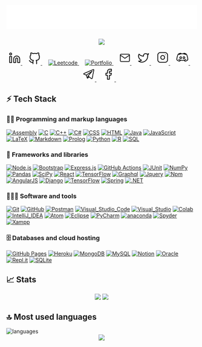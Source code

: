 <h1 align="center">
    <img src="https://github.com/Shyam-Makwana/Shyam-Makwana/blob/master/logos/name.svg" alt="Shyam Makwana" />
</h1>

<p align="center">
    <a href="https://github.com/Shyam-Makwana"><img src="https://readme-typing-svg.herokuapp.com/?lines=Hey!!+Great+to+see+you+here!;Computer+Science+student;Competitive+programmer;Full-stack+web+developer;Always+learning+new+things&font=Fira%20Code&center=true&width=440&height=45&color=000000&vCenter=true&size=22"></a>
</p>

<p align="center">
    <a href="https://www.linkedin.com/in/shyammakwana" target="_blank">
      <img alt="Linkedin" src="https://github.com/Shyam-Makwana/Shyam-Makwana/blob/master/logos/linkedin.svg" width="32px" style="padding-bottom: 2px" />
    </a>&#8287;&#8287;&#8287;
    <a href="https://github.com/Shyam-Makwana" target="_blank">
      <img alt="Github" src="https://github.com/Shyam-Makwana/Shyam-Makwana/blob/master/logos/github.svg" width="33px" />
    </a>&#8287;&#8287;&#8287;
    <a href="https://leetcode.com/ShyamMakwana" target="_blank">
      <img alt="Leetcode" src="https://img.icons8.com/external-tal-revivo-regular-tal-revivo/24/000000/external-level-up-your-coding-skills-and-quickly-land-a-job-logo-regular-tal-revivo.png" width="28px" style="padding-bottom: 5px" />
    </a>&#8287;&#8287;&#8287;
    <a href="https://shyam-makwana.github.io/portfolio" target="_blank">
      <img alt="Portfolio" src="https://img.icons8.com/ios/32/000000/domain.png" width="28px" style="padding-bottom: 5px"/>
    </a>&#8287;&#8287;&#8287;
      <a href="mailto:makwanashyam6@gmail.com" target="_blank">
      <img alt="Mail" src="https://github.com/Shyam-Makwana/Shyam-Makwana/blob/master/logos/mail.svg" width="28px" style="padding-bottom: 5px"/>
    </a>&#8287;&#8287;&#8287;
    <a href="https://twitter.com/ShyamMakwana_" target="_blank">
      <img alt="Twitter" src="https://github.com/Shyam-Makwana/Shyam-Makwana/blob/master/logos/twitter.svg" width="32px" style="padding-bottom: 3px" />
    </a>&#8287;&#8287;&#8287;
      <a href="https://www.instagram.com/_sshyam_" target="_blank">
      <img alt="Instagram" src="https://github.com/Shyam-Makwana/Shyam-Makwana/blob/master/logos/instagram.svg" width="31px" style="padding-bottom: 4px" />
    </a>&#8287;&#8287;&#8287;
    <a href="https://discordapp.com/users/670571750622494752" target="_blank">
      <img alt="Discord" src="https://github.com/Shyam-Makwana/Shyam-Makwana/blob/master/logos/discord.svg" width="33px" style="padding-bottom: 3px" />
    </a>&#8287;&#8287;&#8287;
    <a href="https://t.me/theShyam" target="_blank">
      <img alt="Telegram" src="https://github.com/Shyam-Makwana/Shyam-Makwana/blob/master/logos/telegram.svg" width="32px" style="padding-bottom: 4px" />
    </a>&#8287;&#8287;&#8287;
    <a href="https://www.facebook.com/ShyamMakwanaa/" target="_blank">
      <img alt="Facebook" src="https://github.com/Shyam-Makwana/Shyam-Makwana/blob/master/logos/facebook.svg" width="32px" style="padding-bottom: 3px" />
    </a>&#8287;&#8287;&#8287;
</p>

## ⚡ Tech Stack

### 👨‍💻 Programming and markup languages

<p>
    <a href="#"><img alt="Assembly" src="https://custom-icon-badges.herokuapp.com/badge/Assembly-525252.svg?logo=asm-hex&logoColor=white"></a>
    <a href="#"><img alt="C" src="https://custom-icon-badges.herokuapp.com/badge/C-03599C.svg?logo=c-in-hexagon&logoColor=white"></a>
    <a href="#"><img alt="C++" src="https://custom-icon-badges.herokuapp.com/badge/C++-9C033A.svg?logo=cpp2&logoColor=white"></a>
    <a href="#"><img alt="C#" src="https://custom-icon-badges.herokuapp.com/badge/C%23-68217A.svg?logo=cs2&logoColor=white"></a>
    <a href="#"><img alt="CSS" src="https://img.shields.io/badge/CSS-1572B6.svg?logo=css3&logoColor=white"></a>
    <a href="#"><img alt="HTML" src="https://img.shields.io/badge/HTML-E34F26.svg?logo=html5&logoColor=white"></a>
    <a href="#"><img alt="Java" src="https://custom-icon-badges.herokuapp.com/badge/Java-007396.svg?logo=java&logoColor=white"></a>
    <a href="#"><img alt="JavaScript" src="https://img.shields.io/badge/JavaScript-F7DF1E.svg?logo=javascript&logoColor=black"></a>
    <a href="#"><img alt="LaTeX" src="https://img.shields.io/badge/LaTeX-008080.svg?logo=LaTeX&logoColor=white"></a>
    <a href="#"><img alt="Markdown" src="https://img.shields.io/badge/Markdown-000000.svg?logo=markdown&logoColor=white"></a>
    <a href="#"><img alt="Prolog" src="https://custom-icon-badges.herokuapp.com/badge/Prolog-E61B23.svg?logo=swi-prolog&logoColor=white"></a>
    <a href="#"><img alt="Python" src="https://img.shields.io/badge/Python-14354C.svg?logo=python&logoColor=white"></a>
    <a href="#"><img alt="R" src="https://img.shields.io/badge/R-276DC3.svg?logo=r&logoColor=white"></a>
    <a href="#"><img alt="SQL" src="https://custom-icon-badges.herokuapp.com/badge/SQL-025E8C.svg?logo=database&logoColor=white"></a>
</p>

### 🧰 Frameworks and libraries

<p>
  	<a href="#"><img alt="Node.js" src="https://img.shields.io/badge/Node.js-43853D.svg?logo=node.js&logoColor=white"></a>
    <a href="#"><img alt="Bootstrap" src="https://img.shields.io/badge/Bootstrap-7952B3.svg?logo=bootstrap&logoColor=white"></a>
    <a href="#"><img alt="Express.js" src="https://img.shields.io/badge/Express.js-404d59.svg?logo=express&logoColor=white"></a>
    <a href="#"><img alt="GitHub Actions" src="https://img.shields.io/badge/GitHub%20Actions-2671E5.svg?logo=github%20actions&logoColor=white"></a>
    <a href="#"><img alt="JUnit" src="https://custom-icon-badges.herokuapp.com/badge/JUnit-25A162.svg?logo=check-circle&logoColor=white"></a>
    <a href="#"><img alt="NumPy" src="https://img.shields.io/badge/Numpy-013243.svg?logo=numpy&logoColor=white"></a>
    <a href="#"><img alt="Pandas" src="https://img.shields.io/badge/Pandas-150458.svg?logo=pandas&logoColor=white"></a>
    <a href="#"><img alt="SciPy" src="https://img.shields.io/badge/SciPy-654FF0?logo=SciPy&logoColor=white"></a>
    <a href="#"><img alt="React" src="https://img.shields.io/badge/React-20232a.svg?logo=react&logoColor=%2361DAFB"></a>
    <a href="#"><img alt="TensorFlow" src="https://img.shields.io/badge/TensorFlow-FF6F00.svg?logo=TensorFlow&logoColor=white"></a>
    <a href="#"><img alt="Graphql" src="https://img.shields.io/badge/GraphQl-E10098?logo=Graphql&logoColor=white"></a>
    <a href="#"><img alt="Jquery" src="https://img.shields.io/badge/jQuery-0769AD?logo=Jquery&logoColor=white"></a>
    <a href="#"><img alt="Npm" src="https://img.shields.io/badge/npm-CB3837?logo=Npm&logoColor=white"></a>
    <a href="#"><img alt="AngularJS" src="https://img.shields.io/badge/AngularJS-E23237?logo=AngularJS&logoColor=white"></a>
    <a href="#"><img alt="Django" src="https://img.shields.io/badge/Django-092E20?logo=Django&logoColor=white"></a>
    <a href="#"><img alt="TensorFlow" src="https://img.shields.io/badge/jQuery-0769AD?logo=Jquery&logoColor=white"></a>
    <a href="#"><img alt="Spring" src="https://img.shields.io/badge/Spring-6DB33F?logo=Spring&logoColor=white"></a>
    <a href="#"><img alt=".NET" src="https://img.shields.io/badge/.NET-512BD4?logo=.NET&logoColor=white"></a>
</p>

### 🧑🏻‍💻 Software and tools

<p>
	  <a href="#"><img alt="Git" src="https://img.shields.io/badge/Git-F05032?logo=Git&logoColor=white"></a>
    <a href="#"><img alt="GitHub" src="https://img.shields.io/badge/GitHub-100000?logo=GitHub&logoColor=white"></a>
    <a href="#"><img alt="Postman" src="https://img.shields.io/badge/Postman-FF6C37?logo=Postman&logoColor=white"></a>
    <a href="#"><img alt="Visual_Studio_Code" src="https://img.shields.io/badge/Visual_Studio_Code-0078D4?logo=visual%20studio%20code&logoColor=white"></a>
    <a href="#"><img alt="Visual_Studio" src="https://custom-icon-badges.herokuapp.com/badge/Visual_Studio-5C2D91?logo=visual%20studio&logoColor=white"></a>
    <a href="#"><img alt="Colab" src="https://img.shields.io/badge/Colab-F9AB00?logo=googlecolab&logoColor=white"></a>
    <a href="#"><img alt="IntelliJ_IDEA" src="https://img.shields.io/badge/IntelliJ_IDEA-000000.svg?logo=intellij-idea&logoColor=white"></a>
    <a href="#"><img alt="Atom" src="https://img.shields.io/badge/Atom-66595C?logo=Atom&logoColor=white"></a>
    <a href="#"><img alt="Eclipse" src="https://img.shields.io/badge/Eclipse-2C2255?logo=eclipse&logoColor=white"></a>
    <a href="#"><img alt="PyCharm" src="https://img.shields.io/badge/PyCharm-000000.svg?logo=PyCharm&logoColor=white"></a>
    <a href="#"><img alt="anaconda" src="https://img.shields.io/badge/conda-342B029.svg?logo=anaconda&logoColor=white"></a>
    <a href="#"><img alt="Spyder" src="https://img.shields.io/badge/Spyder-FF0000?logo=spyder%20ide&logoColor=white"></a>
    <a href="#"><img alt="Xampp" src="https://img.shields.io/badge/Xampp-F37623?logo=xampp&logoColor=white"></a>
</p>


### 🗄️ Databases and cloud hosting

<p>
    <a href="#"><img alt="GitHub Pages" src="https://img.shields.io/badge/GitHub%20Pages-327FC7.svg?logo=github&logoColor=white"></a>
    <a href="#"><img alt="Heroku" src="https://img.shields.io/badge/Heroku-430098.svg?logo=heroku&logoColor=white"></a>
    <a href="#"><img alt="MongoDB" src ="https://img.shields.io/badge/MongoDB-4ea94b.svg?logo=mongodb&logoColor=white"></a>
    <a href="#"><img alt="MySQL" src="https://img.shields.io/badge/MySQL-00f.svg?logo=mysql&logoColor=white"></a>
    <a href="#"><img alt="Notion" src="https://img.shields.io/badge/Notion-010101.svg?logo=notion&logoColor=white"></a>
    <a href="#"><img alt="Oracle" src ="https://img.shields.io/badge/Oracle-F00000.svg?logo=oracle&logoColor=white"></a>
    <a href="#"><img alt="Repl.it" src="https://img.shields.io/badge/Repl.it-0D101E.svg?logo=Replit&logoColor=white"></a>
    <a href="#"><img alt="SQLite" src ="https://img.shields.io/badge/SQLite-07405e.svg?logo=sqlite&logoColor=white"></a>
</p>
  
## 📈 Stats

<p align="center">
    <img width="48%" src="https://github-readme-stats.vercel.app/api?username=Shyam-Makwana&show_icons=true&theme=graywhite" />
    <img width="48%" src="https://github-readme-streak-stats.herokuapp.com/?user=Shyam-Makwana&theme=graywhite" />
</p>

## 🔝 Most used languages

<img alt="languages" src="https://github-readme-stats.vercel.app/api/top-langs/?username=Shyam-Makwana&layout=compact&theme=graywhite&langs_count=10" />

<div align="center">
    <a href="#">
        <img src="https://komarev.com/ghpvc/?username=Shyam-Makwana&color=lightgrey&style=plastic&&label=Profile+Views">
    </a>
</div>